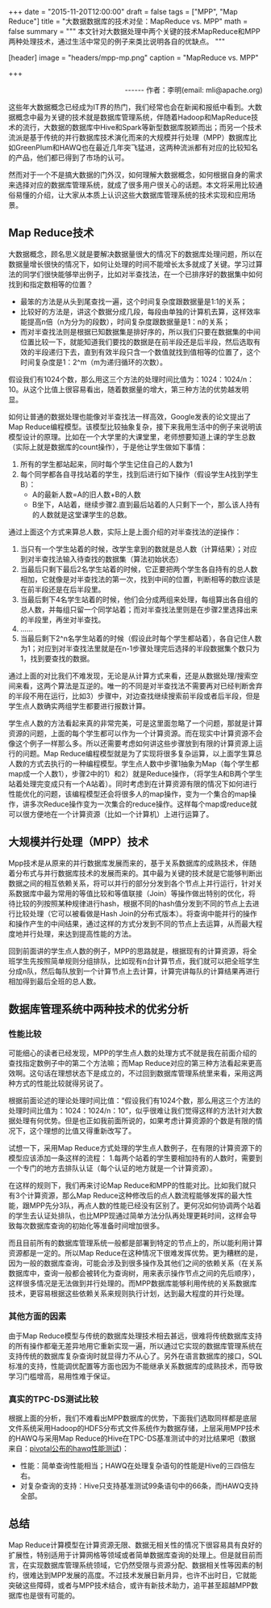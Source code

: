 +++
date = "2015-11-20T12:00:00"
draft = false
tags = ["MPP", "Map Reduce"]
title = "大数据数据库的技术对垒：MapReduce vs. MPP"
math = false
summary = """
本文针对大数据处理中两个关键的技术MapReduce和MPP两种处理技术，通过生活中常见的例子来类比说明各自的优缺点。
"""

[header]
image = "headers/mpp-mp.png"
caption = "MapReduce vs. MPP"

+++

<p><div align = right> ------ 作者：李明(email: mli@apache.org) </div> </p>

这些年大数据概念已经成为IT界的热门，我们经常也会在新闻和报纸中看到。大数据概念中最为关键的技术就是数据库管理系统，伴随着Hadoop和MapReduce技术的流行，大数据的数据库中Hive和Spark等新型数据库脱颖而出；而另一个技术流派是基于传统的并行数据库技术演化而来的大规模并行处理（MPP）数据库比如GreenPlum和HAWQ也在最近几年突飞猛进，这两种流派都有对应的比较知名的产品，他们都已得到了市场的认可。

然而对于一个不是搞大数据的门外汉，如何理解大数据概念，如何根据自身的需求来选择对应的数据库管理系统，就成了很多用户很关心的话题。本文将采用比较通俗易懂的介绍，让大家从本质上认识这些大数据库管理系统的技术实现和应用场景。

## Map Reduce技术

大数据概念，顾名思义就是要解决数据量很大的情况下的数据库处理问题，所以在数据量增长很快的情况下，如何让处理的时间不能增长太多就成了关键。学习过算法的同学们很快能够举出例子，比如对半查找法，在一个已排序好的数据集中如何找到和指定数相等的位置？

 - 最笨的方法是从头到尾查找一遍，这个时间复杂度跟数据量是1:1的关系；
 - 比较好的方法是，讲这个数据分成几段，每段由单独的计算机去算，这样效率能提高n倍（n为分为的段数），时间复杂度跟数据量是1：n的关系；
 - 而对半查找法则是根据已知数据集是排好序的，所以我们只要在数据集的中间位置比较一下，就能知道我们要找的数据是在前半段还是后半段，然后选取有效的半段递归下去，直到有效半段只含一个数值就找到值相等的位置了，这个时间复杂度是1：2^m（m为递归循环的次数）。

假设我们有1024个数，那么用这三个方法的处理时间比值为：1024：1024/n：10。从这个比值上很容易看出，随着数据量的增大，第三种方法的优势越发明显。

如何让普通的数据处理也能像对半查找法一样高效，Google发表的论文提出了Map Reduce编程模型。该模型比较抽象复杂，接下来我用生活中的例子来说明该模型设计的原理。比如在一个大学里的大课堂里，老师想要知道上课的学生总数（实际上就是数据库的count操作），于是他让学生做如下事情：

1. 所有的学生都站起来，同时每个学生记住自己的人数为1
2. 每个同学都各自寻找站着的学生，找到后进行如下操作（假设学生A找到学生B）： 
    + A的最新人数=A的旧人数+B的人数 
    + B坐下，A站着，继续步骤2.直到最后站着的人只剩下一个，那么该人持有的人数就是这堂课学生的总数。

通过上面这个方式来算总人数，实际上是上面介绍的对半查找法的逆操作：

1. 当只有一个学生站着的时候，改学生拿到的数就是总人数（计算结果）；对应到对半查找法输入待查找的数据集（算法初始状态）
2. 当最后只剩下最后2名学生站着的时候，它正要把两个学生各自持有的总人数相加，它就像是对半查找法的第一次，找到中间的位置，判断相等的数应该是在前半段还是在后半段里。
3. 当最后剩下4名学生站着的时候，他们会分成两组来处理，每组算出各自组的总人数，并每组只留一个同学站着；而对半查找法里则是在步骤2里选择出来的半段里，再坐对半查找。
4. ……
5. 当最后剩下2^n名学生站着的时候（假设此时每个学生都站着），各自记住人数为1；对应到对半查找法里就是在n-1步骤处理完后选择的半段数据集个数只为1，找到要查找的数据。

通过上面的对比我们不难发现，无论是从计算方式来看，还是从数据处理/搜索空间来看，这两个算法是互逆的。唯一的不同是对半查找法不需要再对已经判断舍弃的半段不用在运行，比如3）步骤中，对边查找继续搜索前半段或者后半段，但是学生点人数确实两组学生都要进行报数计算。

学生点人数的方法看起来真的非常完美，可是这里面忽略了一个问题，那就是计算资源的问题，上面的每个学生都可以作为一个计算资源。而在现实中计算资源不会像这个例子一样那么多。所以还需要考虑如何讲这些步骤放到有限的计算资源上运行的问题。Map Reduce编程模型就是为了实现将很多复杂运算，以上面学生算总人数的方式去执行的一种编程模型。学生点人数中步骤1抽象为Map（每个学生都map成一个人数1），步骤2中的1）和2）就是Reduce操作，（将学生A和B两个学生站着处理完变成只有一个A站着）。同时考虑到在计算资源有限的情况下如何进行性能优化的问题，该编程模型还会将很多人的map操作，变为一个集合的map操作，讲多次Reduce操作变为一次集合的reduce操作。这样每个map或reduce就可以很方便地在一个计算资源（比如一个计算机）上进行运算了。

## 大规模并行处理（MPP）技术
Mpp技术是从原来的并行数据库发展而来的，基于关系数据库的成熟技术，伴随着分布式与并行数据库技术的发展而来的。其中最为关键的技术就是它能够判断出数据之间的相互依赖关系，将可以并行的部分分发到各个节点上并行运行，针对关系数据库中最为常用的等值比较和等值联接（Join）等操作做出特别的优化，将待比较的列按照某种规律进行hash，根据不同的hash值分发到不同的节点上去进行比较处理（它可以被看做是Hash Join的分布式版本）。将查询中能并行的操作和操作产生的中间结果，通过这样的方式分发到不同的节点上去运算，从而最大程度地并行处理，来达到提高性能的方法。

回到前面讲的学生点人数的例子，MPP的思路就是，根据现有的计算资源，将全班学生先按照简单规则分组排队，比如现有n台计算节点，我们就可以把全班学生分成n队，然后每队放到一个计算节点上去计算，计算完讲每队的计算结果再进行相加得到最后全班的总人数。

## 数据库管理系统中两种技术的优劣分析

### 性能比较

可能细心的读者已经发现，MPP的学生点人数的处理方式不就是我在前面介绍的查找指定数例子中的第二个方法嘛；而Map Reduce对应的第三种方法看起来更高效啊。这句话在理想状态下是成立的，不过回到数据库管理系统里来看，采用这两种方式的性能比较就得另说了。

根据前面论述的理论处理时间比值：“假设我们有1024个数，那么用这三个方法的处理时间比值为：1024：1024/n：10”，似乎很难让我们觉得这样的方法针对大数据处理有何优势。但是也正如我前面所说的，如果考虑计算资源的个数是有限的情况下，这个理想的比值又得重新改写了。

试想一下，采用Map Reduce方式处理的学生点人数例子，在有限的计算资源下的模型应该添加一条这样的流程： 
1.每两个站着的学生要相加持有的人数时，需要到一个专门的地方去排队认证（每个认证的地方就是一个计算资源）。

在这样的规则下，我们再来讨论Map Reduce和MPP的性能对比。比如我们就只有3个计算资源，那么Map Reduce这种修改后的点人数流程能够发挥的最大性能，跟MPP先分3队，再点人数的性能已经没有区别了。更何况如何协调两个站着的学生去认证处排队，也比MPP现通过简单方法分队再处理更耗时间，这样会导致每次数据库查询的初始化等准备时间增加很多。

而且目前所有的数据库管理系统一般都是部署到特定的节点上的，所以能利用计算资源都是一定的。所以Map Reduce在这种情况下很难发挥优势。更为糟糕的是，因为一般的数据库查询，可能会涉及到很多操作及其他们之间的依赖关系（在关系数据库中，查询一般都会被转化为查询树，用来表示操作节点之间的先后顺序），这样很多情况是无法做到并行处理的。而MPP数据库能够利用传统的关系数据库技术，更容易根据这些依赖关系来规则执行计划，达到最大程度的并行处理。

### 其他方面的因素

由于Map Reduce模型与传统的数据库处理技术相去甚远，很难将传统数据库支持的所有操作都毫无差异地用它重新实现一遍，所以通过它实现的数据库管理系统在支持传统的数据库复杂查询时就显得力不从心了。另外在语言数据库的接口，SQL标准的支持，性能调优配置等方面也因为不能继承关系数据库的成熟技术，而导致学习门槛增高，易用性难于保证。

### 真实的TPC-DS测试比较

根据上面的分析，我们不难看出MPP数据库的优势，下面我们选取同样都是底层文件系统采用Hadoop的HDFS分布式文件系统作为数据存储，上层采用MPP技术的HAWQ与采用Map Reduce的Hive在TPC-DS基准测试中的对比结果吧（数据来自：[pivotal公布的hawq性能测试](https://blog.pivotal.io/big-data-pivotal/products/performance-benchmark-pivotal-hawq-beats-impala-apache-hive-part-1))：

 - 性能：简单查询性能相当；HAWQ在处理复杂语句的性能是Hive的三四倍左右。
 - 对复杂查询的支持：Hive只支持基准测试99条语句中的66条，而HAWQ支持全部。

## 总结

Map Reduce计算模型在计算资源无限、数据无相关性的情况下很容易具有良好的扩展性，特别适用于计算网格等领域或者简单数据库查询的处理上。但是就目前而言，在实现数据库管理系统领域，它仍然受限与资源分配、数据相关性等因素的制约，很难达到MPP发展的高度。不过技术发展日新月异，也许不出时日，它就能突破这些障碍，或者与MPP技术结合，或许有新技术助力，追平甚至超越MPP数据库也是很有可能的。

